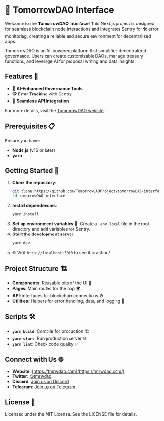 # 🚀 TomorrowDAO Interface

Welcome to the **TomorrowDAO Interface**! This Next.js project is designed for seamless blockchain node interactions and integrates Sentry for 🛠️ error monitoring, creating a reliable and secure environment for decentralized apps.

TomorrowDAO is an AI-powered platform that simplifies decentralized governance. Users can create customizable DAOs, manage treasury functions, and leverage AI for proposal writing and data insights.

## Features 🌟

- 🔄 **AI-Enhanced Governance Tools**
- 🕵️ **Error Tracking** with Sentry
- 🔗 **Seamless API Integration**

For more details, visit the [TomorrowDAO website](https://tmrwdao.com/).

## Prerequisites 📋

Ensure you have:

- **Node.js** (v16 or later)
- **yarn**

## Getting Started 🚀

1. **Clone the repository**:
   ```bash
   git clone https://github.com/TomorrowDAOProject/tomorrowDAO-interface.git
   cd tomorrowDAO-interface
   ```
2. **Install dependencies**:
   ```bash
   yarn install
   ```
3. **Set up environment variables** 📜: Create a `.env.local` file in the root directory and add variables for Sentry.
4. **Start the development server**:
   ```bash
   yarn dev
   ```
5. 🌐 Visit `http://localhost:3000` to see it in action!

## Project Structure 🏗️

- **Components**: Reusable bits of the UI 🧩
- **Pages**: Main routes for the app 🌍
- **API**: Interfaces for blockchain connections ⚙️
- **Utilities**: Helpers for error handling, data, and logging 🔧

## Scripts 🛠️

- **`yarn build`**: Compile for production 🏗️
- **`yarn start`**: Run production server 🌐
- **`yarn lint`**: Check code quality ✅

## Connect with Us 🌐

- **Website**: [https://tmrwdao.com](https://tmrwdao.com/)
- **Twitter**: [@tmrwdao](https://x.com/tmrwdao)
- **Discord**: [Join us on Discord](https://discord.com/invite/gTWkeR5pQB)
- **Telegram**: [Join us on Telegram](https://t.me/tmrwdao)

## License 📄

Licensed under the MIT License. See the LICENSE file for details.

